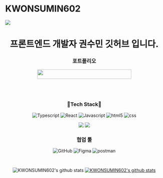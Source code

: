 # KWONSUMIN602

<img src="https://github.com/KWONSUMIN602/KWONSUMIN602/assets/92791424/6e997ce5-1288-437a-9abb-5b50d6201aad" />

<div align="center">

# 프론트엔드 개발자 권수민 깃허브 입니다.

### 포트폴리오

<a href="https://breathin62.vercel.app/profile" target="_blank"><img src="https://img.shields.io/badge/PORTFOLIO_BY_KWONSUMIN602-9999FF?style=flat-square&logo=Vimeo&logoColor=white"  width = 300px height = 30px/></a>

<br>
<br>
  
  ### :yellow_heart:Tech Stack:yellow_heart:
<!-- <summary>:yellow_heart:Tech Stack:yellow_heart:</summary> -->

![Typescript](https://img.shields.io/badge/Typescript-3178C6?style=for-the-badge&logo=Typescript&logoColor=FFFFFF)
![React](https://img.shields.io/badge/react-61DAFB?style=for-the-badge&logo=react&logoColor=black)
![Javascript](https://img.shields.io/badge/Javascript-F7DF1E?style=for-the-badge&logo=Javascript&logoColor=FFFFFF)
![html5](https://img.shields.io/badge/HTML5-E34F26?style=for-the-badge&logo=html5&logoColor=FFFFFF)
![css](https://img.shields.io/badge/CSS3-1572B6?style=for-the-badge&logo=CSS3&logoColor=FFFFFF)

<img src="https://img.shields.io/badge/AdobeIllustrator-FF9A00?style=flat-square&logo=/AdobeIllustrator&logoColor=white"/></a>
<img src="https://img.shields.io/badge/AdobePhotoshop-31A8FF?style=flat-square&logo=/AdobePhotoshop&logoColor=white"/></a>

### 협업 툴

![GitHub](https://img.shields.io/badge/GitHub-181717?style=flat&logo=github&logoColor=white)
![Figma](https://img.shields.io/badge/Figma-F24E1E?style=flat&logo=figma&logoColor=white)
![postman](https://img.shields.io/badge/postman-FF6C37?style=flat&logo=postman&logoColor=white)<br>

<br/>

![KWONSUMIN602's github stats](https://github-readme-stats.vercel.app/api?username=KWONSUMIN602&show_icons=true)
[![KWONSUMIN602's github stats](https://github-readme-stats.vercel.app/api/top-langs/?username=KWONSUMIN602&show_icons=true&hide_border=true&title_color=004386&icon_color=004386&layout=compact)](https://github.com/KWONSUMIN602)

</div>

